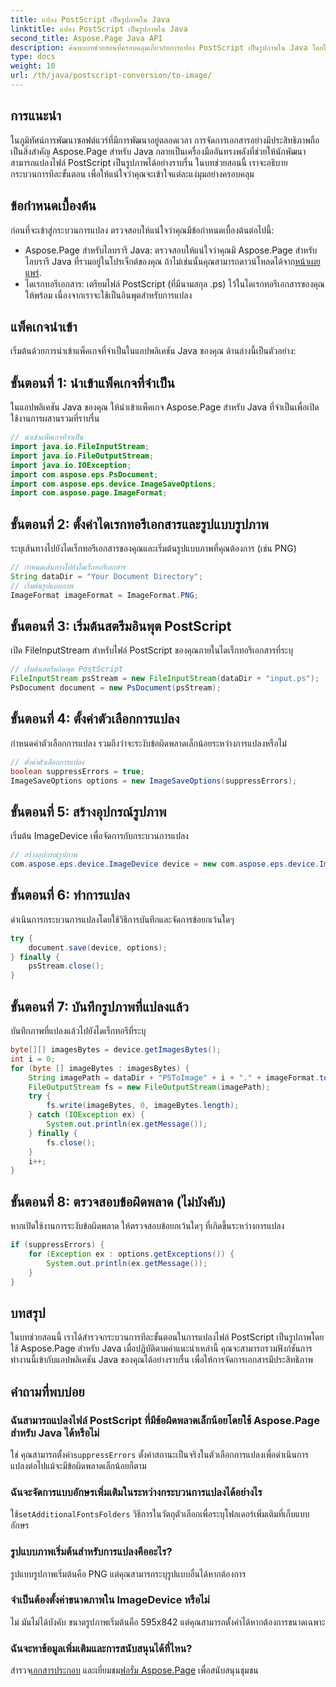 ```yaml
---
title: แปลง PostScript เป็นรูปภาพใน Java
linktitle: แปลง PostScript เป็นรูปภาพใน Java
second_title: Aspose.Page Java API
description: ค้นพบบทช่วยสอนที่ครอบคลุมเกี่ยวกับการแปลง PostScript เป็นรูปภาพใน Java โดยใช้ Aspose.Page รวมคำแนะนำทีละขั้นตอน คำถามที่พบบ่อย และข้อกำหนดเบื้องต้นที่สำคัญ
type: docs
weight: 10
url: /th/java/postscript-conversion/to-image/
---
```

## การแนะนำ
ในภูมิทัศน์การพัฒนาซอฟต์แวร์ที่มีการพัฒนาอยู่ตลอดเวลา การจัดการเอกสารอย่างมีประสิทธิภาพถือเป็นสิ่งสำคัญ Aspose.Page สำหรับ Java กลายเป็นเครื่องมืออันทรงพลังที่ช่วยให้นักพัฒนาสามารถแปลงไฟล์ PostScript เป็นรูปภาพได้อย่างราบรื่น ในบทช่วยสอนนี้ เราจะอธิบายกระบวนการทีละขั้นตอน เพื่อให้แน่ใจว่าคุณจะเข้าใจแต่ละแง่มุมอย่างครอบคลุม
## ข้อกำหนดเบื้องต้น
ก่อนที่จะเข้าสู่กระบวนการแปลง ตรวจสอบให้แน่ใจว่าคุณมีข้อกำหนดเบื้องต้นต่อไปนี้:
-  Aspose.Page สำหรับไลบรารี Java: ตรวจสอบให้แน่ใจว่าคุณมี Aspose.Page สำหรับไลบรารี Java ที่รวมอยู่ในโปรเจ็กต์ของคุณ ถ้าไม่เช่นนั้นคุณสามารถดาวน์โหลดได้จาก[หน้าเผยแพร่](https://releases.aspose.com/page/java/).
- ไดเรกทอรีเอกสาร: เตรียมไฟล์ PostScript (ที่มีนามสกุล .ps) ไว้ในไดเรกทอรีเอกสารของคุณให้พร้อม เนื่องจากเราจะใช้เป็นอินพุตสำหรับการแปลง
## แพ็คเกจนำเข้า
เริ่มต้นด้วยการนำเข้าแพ็คเกจที่จำเป็นในแอปพลิเคชัน Java ของคุณ ด้านล่างนี้เป็นตัวอย่าง:
## ขั้นตอนที่ 1: นำเข้าแพ็คเกจที่จำเป็น
ในแอปพลิเคชัน Java ของคุณ ให้นำเข้าแพ็คเกจ Aspose.Page สำหรับ Java ที่จำเป็นเพื่อเปิดใช้งานการผสานรวมที่ราบรื่น
```java
// นำเข้าแพ็คเกจที่จำเป็น
import java.io.FileInputStream;
import java.io.FileOutputStream;
import java.io.IOException;
import com.aspose.eps.PsDocument;
import com.aspose.eps.device.ImageSaveOptions;
import com.aspose.page.ImageFormat;

```
## ขั้นตอนที่ 2: ตั้งค่าไดเรกทอรีเอกสารและรูปแบบรูปภาพ
ระบุเส้นทางไปยังไดเร็กทอรีเอกสารของคุณและเริ่มต้นรูปแบบภาพที่คุณต้องการ (เช่น PNG)
```java
// กำหนดเส้นทางไปยังไดเร็กทอรีเอกสาร
String dataDir = "Your Document Directory";
// เริ่มต้นรูปแบบภาพ
ImageFormat imageFormat = ImageFormat.PNG;
```
## ขั้นตอนที่ 3: เริ่มต้นสตรีมอินพุต PostScript
เปิด FileInputStream สำหรับไฟล์ PostScript ของคุณภายในไดเร็กทอรีเอกสารที่ระบุ
```java
// เริ่มต้นสตรีมอินพุต PostScript
FileInputStream psStream = new FileInputStream(dataDir + "input.ps");
PsDocument document = new PsDocument(psStream);
```
## ขั้นตอนที่ 4: ตั้งค่าตัวเลือกการแปลง
กำหนดค่าตัวเลือกการแปลง รวมถึงว่าจะระงับข้อผิดพลาดเล็กน้อยระหว่างการแปลงหรือไม่
```java
// ตั้งค่าตัวเลือกการแปลง
boolean suppressErrors = true;
ImageSaveOptions options = new ImageSaveOptions(suppressErrors);
```
## ขั้นตอนที่ 5: สร้างอุปกรณ์รูปภาพ
เริ่มต้น ImageDevice เพื่อจัดการกับกระบวนการแปลง
```java
// สร้างอุปกรณ์รูปภาพ
com.aspose.eps.device.ImageDevice device = new com.aspose.eps.device.ImageDevice();
```
## ขั้นตอนที่ 6: ทำการแปลง
ดำเนินการกระบวนการแปลงโดยใช้วิธีการบันทึกและจัดการข้อยกเว้นใดๆ
```java
try {
    document.save(device, options);
} finally {
    psStream.close();
}
```
## ขั้นตอนที่ 7: บันทึกรูปภาพที่แปลงแล้ว
บันทึกภาพที่แปลงแล้วไปยังไดเร็กทอรีที่ระบุ
```java
byte[][] imagesBytes = device.getImagesBytes();
int i = 0;
for (byte [] imageBytes : imagesBytes) {
    String imagePath = dataDir + "PSToImage" + i + "." + imageFormat.toString().toLowerCase();
    FileOutputStream fs = new FileOutputStream(imagePath);
    try {
        fs.write(imageBytes, 0, imageBytes.length);
    } catch (IOException ex) {
        System.out.println(ex.getMessage());
    } finally {
        fs.close();
    }
    i++;
}
```
## ขั้นตอนที่ 8: ตรวจสอบข้อผิดพลาด (ไม่บังคับ)
หากเปิดใช้งานการระงับข้อผิดพลาด ให้ตรวจสอบข้อยกเว้นใดๆ ที่เกิดขึ้นระหว่างการแปลง
```java
if (suppressErrors) {
    for (Exception ex : options.getExceptions()) {
        System.out.println(ex.getMessage());
    }
}
```
## บทสรุป
ในบทช่วยสอนนี้ เราได้สำรวจกระบวนการทีละขั้นตอนในการแปลงไฟล์ PostScript เป็นรูปภาพโดยใช้ Aspose.Page สำหรับ Java เมื่อปฏิบัติตามคำแนะนำเหล่านี้ คุณจะสามารถรวมฟังก์ชันการทำงานนี้เข้ากับแอปพลิเคชัน Java ของคุณได้อย่างราบรื่น เพื่อให้การจัดการเอกสารมีประสิทธิภาพ
## คำถามที่พบบ่อย
### ฉันสามารถแปลงไฟล์ PostScript ที่มีข้อผิดพลาดเล็กน้อยโดยใช้ Aspose.Page สำหรับ Java ได้หรือไม่
 ใช่ คุณสามารถตั้งค่า`suppressErrors` ตั้งค่าสถานะเป็นจริงในตัวเลือกการแปลงเพื่อดำเนินการแปลงต่อไปแม้จะมีข้อผิดพลาดเล็กน้อยก็ตาม
### ฉันจะจัดการแบบอักษรเพิ่มเติมในระหว่างกระบวนการแปลงได้อย่างไร
 ใช้`setAdditionalFontsFolders` วิธีการในวัตถุตัวเลือกเพื่อระบุโฟลเดอร์เพิ่มเติมที่เก็บแบบอักษร
### รูปแบบภาพเริ่มต้นสำหรับการแปลงคืออะไร?
รูปแบบรูปภาพเริ่มต้นคือ PNG แต่คุณสามารถระบุรูปแบบอื่นได้หากต้องการ
### จำเป็นต้องตั้งค่าขนาดภาพใน ImageDevice หรือไม่
ไม่ มันไม่ได้บังคับ ขนาดรูปภาพเริ่มต้นคือ 595x842 แต่คุณสามารถตั้งค่าได้หากต้องการขนาดเฉพาะ
### ฉันจะหาข้อมูลเพิ่มเติมและการสนับสนุนได้ที่ไหน?
 สำรวจ[เอกสารประกอบ](https://reference.aspose.com/page/java/) และเยี่ยมชม[ฟอรั่ม Aspose.Page](https://forum.aspose.com/c/page/39) เพื่อสนับสนุนชุมชน